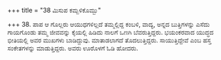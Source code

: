 +++
title = "38 ಮಿಸುಪ ಕಮ್ಬಳಿಕೊಮ್ಬು"

+++
38. ಪಾಪ ಆ ಗೊಲ್ಲರು ಆಯುಧಗಳಿಲ್ಲದೆ ತಮ್ಮಲ್ಲಿದ್ದ ಕಂಬಳಿ, ವಾದ್ಯ, ಅನ್ನದ ಬುತ್ತಿಗಳನ್ನು ಎಸೆದು ಗಾಯಗೊಂಡು ತಮ್ಮ ಜೀವವನ್ನು ಕೈಯಲ್ಲಿ ಹಿಡಿದು ನಾಲಗೆ ಒಣಗಿ ಬೆವರುತ್ತಿದ್ದರು. ಭಯಂಕರವಾದ ಯುದ್ಧದ ಭೀತಿಯಲ್ಲಿ ಅವರ ಮುಖಗಳು ಬಾಡಿದ್ದುವು. ಮಾತಾಡಲಾಗದೆ ತೊದಲುತ್ತಿದ್ದರು. ಸಾಯುತ್ತಿದ್ದೇವೆ ಎಂಬ ಹಸ್ತ ಸಂಕೇತಗಳನ್ನು ಮಾಡುತ್ತಿದ್ದರು. ಅವರು ಊರೊಳಗೆ ಓಡಿ ಹೋದರು.